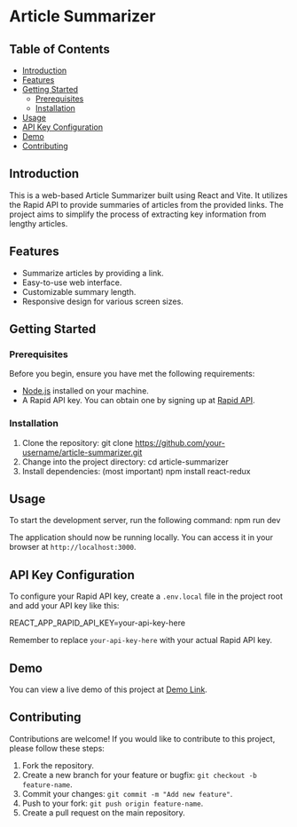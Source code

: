 # Article Summarizer


## Table of Contents

- [Introduction](#introduction)
- [Features](#features)
- [Getting Started](#getting-started)
  - [Prerequisites](#prerequisites)
  - [Installation](#installation)
- [Usage](#usage)
- [API Key Configuration](#api-key-configuration)
- [Demo](#demo)
- [Contributing](#contributing)

## Introduction

This is a web-based Article Summarizer built using React and Vite. It utilizes the Rapid API to provide summaries of articles from the provided links. The project aims to simplify the process of extracting key information from lengthy articles.

## Features

- Summarize articles by providing a link.
- Easy-to-use web interface.
- Customizable summary length.
- Responsive design for various screen sizes.

## Getting Started

### Prerequisites

Before you begin, ensure you have met the following requirements:

- [Node.js](https://nodejs.org/) installed on your machine.
- A Rapid API key. You can obtain one by signing up at [Rapid API](https://rapidapi.com/).

### Installation

1. Clone the repository:
   git clone https://github.com/your-username/article-summarizer.git
2. Change into the project directory:
   cd article-summarizer
3. Install dependencies:
   (most important) npm install react-redux

## Usage

To start the development server, run the following command:
npm run dev

The application should now be running locally. You can access it in your browser at `http://localhost:3000`.

## API Key Configuration

To configure your Rapid API key, create a `.env.local` file in the project root and add your API key like this:

REACT_APP_RAPID_API_KEY=your-api-key-here


Remember to replace `your-api-key-here` with your actual Rapid API key.

## Demo

You can view a live demo of this project at [Demo Link](https://your-demo-link.com).

## Contributing

Contributions are welcome! If you would like to contribute to this project, please follow these steps:

1. Fork the repository.
2. Create a new branch for your feature or bugfix: `git checkout -b feature-name`.
3. Commit your changes: `git commit -m "Add new feature"`.
4. Push to your fork: `git push origin feature-name`.
5. Create a pull request on the main repository.
